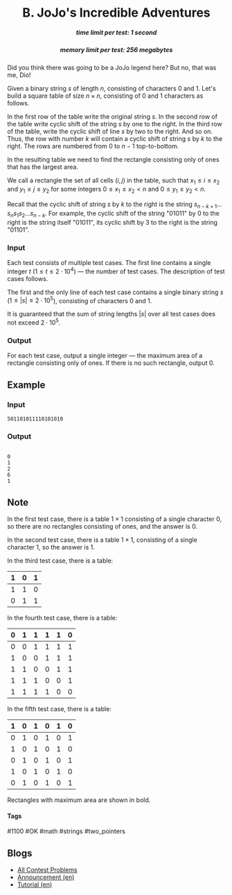 <h1 style='text-align: center;'> B. JoJo's Incredible Adventures</h1>

<h5 style='text-align: center;'>time limit per test: 1 second</h5>
<h5 style='text-align: center;'>memory limit per test: 256 megabytes</h5>

Did you think there was going to be a JoJo legend here? But no, that was me, Dio!

Given a binary string $s$ of length $n$, consisting of characters 0 and 1. Let's build a square table of size $n \times n$, consisting of 0 and 1 characters as follows.

In the first row of the table write the original string $s$. In the second row of the table write cyclic shift of the string $s$ by one to the right. In the third row of the table, write the cyclic shift of line $s$ by two to the right. And so on. Thus, the row with number $k$ will contain a cyclic shift of string $s$ by $k$ to the right. The rows are numbered from $0$ to $n - 1$ top-to-bottom.

In the resulting table we need to find the rectangle consisting only of ones that has the largest area.

We call a rectangle the set of all cells $(i, j)$ in the table, such that $x_1 \le i \le x_2$ and $y_1 \le j \le y_2$ for some integers $0 \le x_1 \le x_2 < n$ and $0 \le y_1 \le y_2 < n$.

Recall that the cyclic shift of string $s$ by $k$ to the right is the string $s_{n-k+1} \ldots s_n s_1 s_2 \ldots s_{n-k}$. For example, the cyclic shift of the string "01011" by $0$ to the right is the string itself "01011", its cyclic shift by $3$ to the right is the string "01101".

### Input

Each test consists of multiple test cases. The first line contains a single integer $t$ ($1 \le t \le 2 \cdot 10^4$) — the number of test cases. The description of test cases follows.

The first and the only line of each test case contains a single binary string $s$ ($1 \le \lvert s \rvert \le 2 \cdot 10^5$), consisting of characters 0 and 1.

It is guaranteed that the sum of string lengths $|s|$ over all test cases does not exceed $2 \cdot 10^5$.

### Output

For each test case, output a single integer — the maximum area of a rectangle consisting only of ones. If there is no such rectangle, output $0$.

## Example

### Input


```text
501101011110101010
```
### Output

```text

0
1
2
6
1

```
## Note

In the first test case, there is a table $1 \times 1$ consisting of a single character 0, so there are no rectangles consisting of ones, and the answer is $0$.

In the second test case, there is a table $1 \times 1$, consisting of a single character 1, so the answer is $1$.

In the third test case, there is a table:

 

| 1 | 0 | 1 |
| --- | --- | --- |
| 1 | 1 | 0 |
| 0 | 1 | 1 |

 In the fourth test case, there is a table:

 

| 0 | 1 | 1 | 1 | 1 | 0 |
| --- | --- | --- | --- | --- | --- |
| 0 | 0 | 1 | 1 | 1 | 1 |
| 1 | 0 | 0 | 1 | 1 | 1 |
| 1 | 1 | 0 | 0 | 1 | 1 |
| 1 | 1 | 1 | 0 | 0 | 1 |
| 1 | 1 | 1 | 1 | 0 | 0 |

 In the fifth test case, there is a table:

 

| 1 | 0 | 1 | 0 | 1 | 0 |
| --- | --- | --- | --- | --- | --- |
| 0 | 1 | 0 | 1 | 0 | 1 |
| 1 | 0 | 1 | 0 | 1 | 0 |
| 0 | 1 | 0 | 1 | 0 | 1 |
| 1 | 0 | 1 | 0 | 1 | 0 |
| 0 | 1 | 0 | 1 | 0 | 1 |

 Rectangles with maximum area are shown in bold.



#### Tags 

#1100 #OK #math #strings #two_pointers 

## Blogs
- [All Contest Problems](../Codeforces_Round_866_(Div._2).md)
- [Announcement (en)](../blogs/Announcement_(en).md)
- [Tutorial (en)](../blogs/Tutorial_(en).md)
